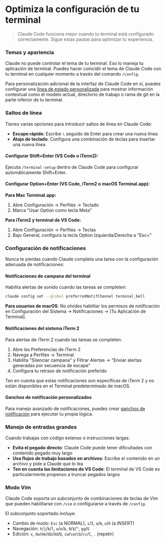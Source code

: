 # Optimiza la configuración de tu terminal

> Claude Code funciona mejor cuando tu terminal está configurado correctamente. Sigue estas pautas para optimizar tu experiencia.

### Temas y apariencia

Claude no puede controlar el tema de tu terminal. Eso lo maneja tu aplicación de terminal. Puedes hacer coincidir el tema de Claude Code con tu terminal en cualquier momento a través del comando `/config`.

Para personalización adicional de la interfaz de Claude Code en sí, puedes configurar una [línea de estado personalizada](/es/docs/claude-code/statusline) para mostrar información contextual como el modelo actual, directorio de trabajo o rama de git en la parte inferior de tu terminal.

### Saltos de línea

Tienes varias opciones para introducir saltos de línea en Claude Code:

* **Escape rápido**: Escribe `\` seguido de Enter para crear una nueva línea
* **Atajo de teclado**: Configura una combinación de teclas para insertar una nueva línea

#### Configurar Shift+Enter (VS Code o iTerm2):

Ejecuta `/terminal-setup` dentro de Claude Code para configurar automáticamente Shift+Enter.

#### Configurar Option+Enter (VS Code, iTerm2 o macOS Terminal.app):

**Para Mac Terminal.app:**

1. Abre Configuración → Perfiles → Teclado
2. Marca "Usar Option como tecla Meta"

**Para iTerm2 y terminal de VS Code:**

1. Abre Configuración → Perfiles → Teclas
2. Bajo General, configura la tecla Option Izquierda/Derecha a "Esc+"

### Configuración de notificaciones

Nunca te pierdas cuando Claude completa una tarea con la configuración adecuada de notificaciones:

#### Notificaciones de campana del terminal

Habilita alertas de sonido cuando las tareas se completen:

```sh
claude config set --global preferredNotifChannel terminal_bell
```

**Para usuarios de macOS**: No olvides habilitar los permisos de notificación en Configuración del Sistema → Notificaciones → \[Tu Aplicación de Terminal].

#### Notificaciones del sistema iTerm 2

Para alertas de iTerm 2 cuando las tareas se completen:

1. Abre las Preferencias de iTerm 2
2. Navega a Perfiles → Terminal
3. Habilita "Silenciar campana" y Filtrar Alertas → "Enviar alertas generadas por secuencia de escape"
4. Configura tu retraso de notificación preferido

Ten en cuenta que estas notificaciones son específicas de iTerm 2 y no están disponibles en el Terminal predeterminado de macOS.

#### Ganchos de notificación personalizados

Para manejo avanzado de notificaciones, puedes crear [ganchos de notificación](/es/docs/claude-code/hooks#notification) para ejecutar tu propia lógica.

### Manejo de entradas grandes

Cuando trabajas con código extenso o instrucciones largas:

* **Evita el pegado directo**: Claude Code puede tener dificultades con contenido pegado muy largo
* **Usa flujos de trabajo basados en archivos**: Escribe el contenido en un archivo y pide a Claude que lo lea
* **Ten en cuenta las limitaciones de VS Code**: El terminal de VS Code es particularmente propenso a truncar pegados largos

### Modo Vim

Claude Code soporta un subconjunto de combinaciones de teclas de Vim que pueden habilitarse con `/vim` o configurarse a través de `/config`.

El subconjunto soportado incluye:

* Cambio de modo: `Esc` (a NORMAL), `i`/`I`, `a`/`A`, `o`/`O` (a INSERT)
* Navegación: `h`/`j`/`k`/`l`, `w`/`e`/`b`, `0`/`$`/`^`, `gg`/`G`
* Edición: `x`, `dw`/`de`/`db`/`dd`/`D`, `cw`/`ce`/`cb`/`cc`/`C`, `.` (repetir)
